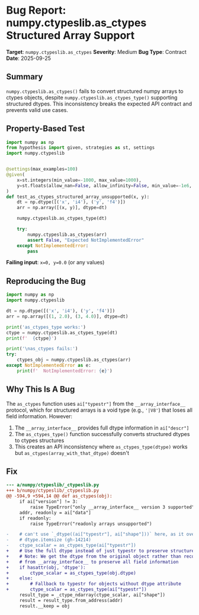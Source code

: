 # Bug Report: numpy.ctypeslib.as_ctypes Structured Array Support

**Target**: `numpy.ctypeslib.as_ctypes`
**Severity**: Medium
**Bug Type**: Contract
**Date**: 2025-09-25

## Summary

`numpy.ctypeslib.as_ctypes()` fails to convert structured numpy arrays to ctypes objects, despite `numpy.ctypeslib.as_ctypes_type()` supporting structured dtypes. This inconsistency breaks the expected API contract and prevents valid use cases.

## Property-Based Test

```python
import numpy as np
from hypothesis import given, strategies as st, settings
import numpy.ctypeslib


@settings(max_examples=100)
@given(
    x=st.integers(min_value=-1000, max_value=1000),
    y=st.floats(allow_nan=False, allow_infinity=False, min_value=-1e6, max_value=1e6)
)
def test_as_ctypes_structured_array_unsupported(x, y):
    dt = np.dtype([('x', 'i4'), ('y', 'f4')])
    arr = np.array([(x, y)], dtype=dt)

    numpy.ctypeslib.as_ctypes_type(dt)

    try:
        numpy.ctypeslib.as_ctypes(arr)
        assert False, "Expected NotImplementedError"
    except NotImplementedError:
        pass
```

**Failing input**: `x=0, y=0.0` (or any values)

## Reproducing the Bug

```python
import numpy as np
import numpy.ctypeslib

dt = np.dtype([('x', 'i4'), ('y', 'f4')])
arr = np.array([(1, 2.0), (3, 4.0)], dtype=dt)

print('as_ctypes_type works:')
ctype = numpy.ctypeslib.as_ctypes_type(dt)
print(f'  {ctype}')

print('\nas_ctypes fails:')
try:
    ctypes_obj = numpy.ctypeslib.as_ctypes(arr)
except NotImplementedError as e:
    print(f'  NotImplementedError: {e}')
```

## Why This Is A Bug

The `as_ctypes` function uses `ai["typestr"]` from the `__array_interface__` protocol, which for structured arrays is a void type (e.g., `'|V8'`) that loses all field information. However:

1. The `__array_interface__` provides full dtype information in `ai["descr"]`
2. The `as_ctypes_type()` function successfully converts structured dtypes to ctypes structures
3. This creates an API inconsistency where `as_ctypes_type(dtype)` works but `as_ctypes(array_with_that_dtype)` doesn't

## Fix

```diff
--- a/numpy/ctypeslib/_ctypeslib.py
+++ b/numpy/ctypeslib/_ctypeslib.py
@@ -594,9 +594,14 @@ def as_ctypes(obj):
     if ai["version"] != 3:
         raise TypeError("only __array_interface__ version 3 supported")
     addr, readonly = ai["data"]
     if readonly:
         raise TypeError("readonly arrays unsupported")

-    # can't use `_dtype((ai["typestr"], ai["shape"]))` here, as it overflows
-    # dtype.itemsize (gh-14214)
-    ctype_scalar = as_ctypes_type(ai["typestr"])
+    # Use the full dtype instead of just typestr to preserve structured array info
+    # Note: We get the dtype from the original object rather than reconstructing
+    # from __array_interface__ to preserve all field information
+    if hasattr(obj, 'dtype'):
+        ctype_scalar = as_ctypes_type(obj.dtype)
+    else:
+        # Fallback to typestr for objects without dtype attribute
+        ctype_scalar = as_ctypes_type(ai["typestr"])
     result_type = _ctype_ndarray(ctype_scalar, ai["shape"])
     result = result_type.from_address(addr)
     result.__keep = obj
```